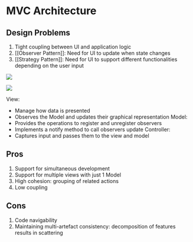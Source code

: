 # MVC Architecture
## Design Problems
1. Tight coupling between UI and application logic
2. [[Observer Pattern]]: Need for UI to update when state changes
3. [[Strategy Pattern]]: Need for UI to support different functionalities depending on the user input

![](https://i.imgur.com/bLAeQ9M.png)

![](https://i.imgur.com/A1cpmcm.png)

View:
- Manage how data is presented
- Observes the Model and updates their graphical representation
Model:
- Provides the operations to register and unregister observers
- Implements a notify method to call observers update
Controller:
- Captures input and passes them to the view and model

## Pros
1. Support for simultaneous development
2. Support for multiple views with just 1 Model
3. High cohesion: grouping of related actions
4. Low coupling

## Cons
1. Code navigability
2. Maintaining multi-artefact consistency: decomposition of features results in scattering
